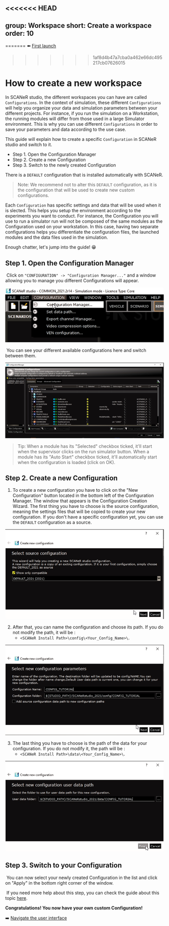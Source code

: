 <<<<<<< HEAD
---
group: Workspace
short: Create a workspace
order: 10
---
=======
:arrow_left: [First launch](../HT_FirstLaunch/HT_FirstLaunch.md)
>>>>>>> 1af8d4b47a7cba0a462e66dc495217cb07626015

# How to create a new workspace

In SCANeR studio, the different workspaces you can have are called `Configurations`.  In the context of simulation, these different `Configurations` will help you organize your data and simulation parameters between your different projects. For instance, if you run the simulation on a Workstation, the running modules will differ from those used in a large Simulator environment. This is why you can use different `Configurations` in order to save your parameters and data according to the use case.

This guide will explain how to create a specific `Configuration` in SCANeR studio and switch to it.

- Step 1. Open the Configuration Manager
- Step 2. Create a new Configuration
- Step 3. Switch to the newly created Configuration

There is a `DEFAULT` configuration that is installed automatically with SCANeR.

> Note: We recommend not to alter this `DEFAULT` configuration, as it is the configuration that will be used to create new custom configurations.

Each `Configuration` has specific settings and data that will be used when it is slected. This helps you setup the environment according to the experiments you want to conduct. For instance, the Configuration you will use to run a simulator run will not be composed of the same modules as the Configuration used on your workstation. In this case, having two separate configurations helps you differentiate the configuration files, the launched modules and the data files used in the simulation.

Enough chatter, let's jump into the guide! 😁

## Step 1. Open the Configuration Manager

​	Click on `"CONFIGURATION" -> "Configuration Manager..."` and a window allowing you to manage you different Configurations will appear.

![Configuration Manager Access](./assets/configurationManagerAccess.png)

​	You can see your different available configurations here and switch between them.

![Configuration Manager](./assets/configurationManager.png)
> Tip: When a module has its "Selected" checkbox ticked, it'll start when the supervisor clicks on the run simulator button. When a module has its "Auto Start" checkbox ticked, it'll automatically start when the configuration is loaded (click on OK).

## Step 2. Create a new Configuration

1.  To create a new configuration you have to click on the "New Configuration" button located in the bottom left of  the Configuration Manager. The window that appears is the Configuration Creation Wizard. The first thing you have to choose is the source configuration, meaning the settings files that will be copied to create your new configuration. If you don't have a specific configuration yet, you can use the `DEFAULT` configuration as a source.

![Configuration Creation Wizard 1](./assets/configCreationWizard-1.png)

2.  After that, you can name the configuration and choose its path. If you do not modify the path, it will be : 
    - `<SCANeR Install Path>\config\<Your_Config_Name>\`.

![Configuration Creation Wizard 2](./assets/configCreationWizard-2.png)

3.  The last thing you have to choose is the path of the data for your configuration. If you do not modify it, the path will be :
    - `<SCANeR Install Path>\data\<Your_Config_Name>\`.

![Configuration Creation Wizard 3](./assets/configCreationWizard-3.png)

## Step 3. Switch to your Configuration

​	You can now select your newly created Configuration in the list and click on "Apply" in the bottom right corner of the window.

​	If you need more help about this step, you can check the guide about this topic [here](../HT_Change_work_environment/HT_Change_work_environment.md).

**Congratulations! You now have your own custom Configuration!**

:arrow_right: [Navigate the user interface](../HT_Navigate/HT_Navigate.md)
